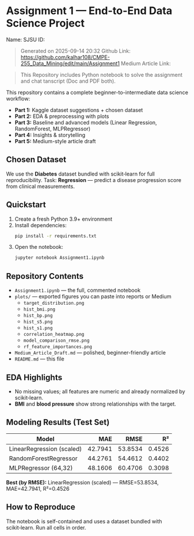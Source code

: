 # Assignment 1 — End-to-End Data Science Project

Name:
SJSU ID:
> Generated on 2025-09-14 20:32
Github Link: https://github.com/kalhar108/CMPE-255_Data_Mining/edit/main/Assignment1
Medium Article Link: 

> This Repository includes Python notebook to solve the assignment and chat tanscript (Doc and PDF both).

This repository contains a complete beginner-to-intermediate data science workflow:

- **Part 1:** Kaggle dataset suggestions + chosen dataset
- **Part 2:** EDA & preprocessing with plots
- **Part 3:** Baseline and advanced models (Linear Regression, RandomForest, MLPRegressor)
- **Part 4:** Insights & storytelling
- **Part 5:** Medium-style article draft

## Chosen Dataset
We use the **Diabetes** dataset bundled with scikit‑learn for full reproducibility. Task: **Regression** — predict a disease progression score from clinical measurements.

## Quickstart
1. Create a fresh Python 3.9+ environment
2. Install dependencies:
   ```bash
   pip install -r requirements.txt
   ```
3. Open the notebook:
   ```bash
   jupyter notebook Assignment1.ipynb
   ```

## Repository Contents
- `Assignment1.ipynb` — the full, commented notebook
- `plots/` — exported figures you can paste into reports or Medium
    - `target_distribution.png`
    - `hist_bmi.png`
    - `hist_bp.png`
    - `hist_s5.png`
    - `hist_s1.png`
    - `correlation_heatmap.png`
    - `model_comparison_rmse.png`
    - `rf_feature_importances.png`
- `Medium_Article_Draft.md` — polished, beginner-friendly article
- `README.md` — this file

## EDA Highlights
- No missing values; all features are numeric and already normalized by scikit‑learn.
- **BMI** and **blood pressure** show strong relationships with the target.

## Modeling Results (Test Set)
| Model | MAE | RMSE | R² |
|---|---:|---:|---:|
| LinearRegression (scaled) | 42.7941 | 53.8534 | 0.4526 |
| RandomForestRegressor | 44.2761 | 54.4612 | 0.4402 |
| MLPRegressor (64,32) | 48.1606 | 60.4706 | 0.3098 |

**Best (by RMSE):** LinearRegression (scaled) — RMSE=53.8534, MAE=42.7941, R²=0.4526

## How to Reproduce
The notebook is self-contained and uses a dataset bundled with scikit‑learn. Run all cells in order.
